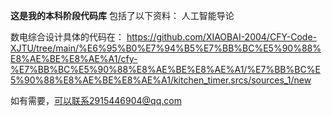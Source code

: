**这是我的本科阶段代码库**
包括了以下资料：
人工智能导论

数电综合设计具体的代码在： https://github.com/XIAOBAI-2004/CFY-Code-XJTU/tree/main/%E6%95%B0%E7%94%B5%E7%BB%BC%E5%90%88%E8%AE%BE%E8%AE%A1/cfy-%E7%BB%BC%E5%90%88%E8%AE%BE%E8%AE%A1/%E7%BB%BC%E5%90%88%E8%AE%BE%E8%AE%A1/kitchen_timer.srcs/sources_1/new

如有需要，可以联系2915446904@qq.com
